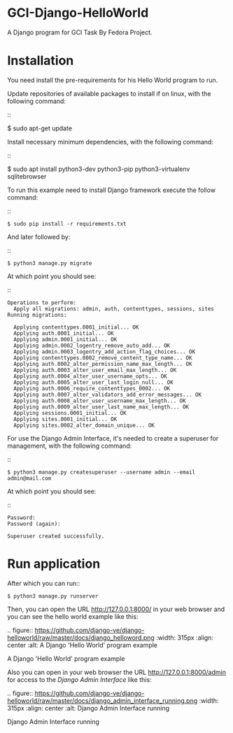 # GCI-Django-HelloWorld

A Django program for GCI Task By Fedora Project.

Installation
============

You need install the pre-requirements for his Hello World program to run.

Update repositories of available packages to install if on linux, with
the following command:

::

  $ sudo apt-get update

Install necessary minimum dependencies, with the following command:

::

  $ sudo apt install python3-dev python3-pip python3-virtualenv sqlitebrowser

To run this example need to install Django
framework execute the follow command:

::

    $ sudo pip install -r requirements.txt

And later followed by:

::

    $ python3 manage.py migrate

At which point you should see:

::

    Operations to perform:
      Apply all migrations: admin, auth, contenttypes, sessions, sites
    Running migrations:

      Applying contenttypes.0001_initial... OK
      Applying auth.0001_initial... OK
      Applying admin.0001_initial... OK
      Applying admin.0002_logentry_remove_auto_add... OK
      Applying admin.0003_logentry_add_action_flag_choices... OK
      Applying contenttypes.0002_remove_content_type_name... OK
      Applying auth.0002_alter_permission_name_max_length... OK
      Applying auth.0003_alter_user_email_max_length... OK
      Applying auth.0004_alter_user_username_opts... OK
      Applying auth.0005_alter_user_last_login_null... OK
      Applying auth.0006_require_contenttypes_0002... OK
      Applying auth.0007_alter_validators_add_error_messages... OK
      Applying auth.0008_alter_user_username_max_length... OK
      Applying auth.0009_alter_user_last_name_max_length... OK
      Applying sessions.0001_initial... OK
      Applying sites.0001_initial... OK
      Applying sites.0002_alter_domain_unique... OK


For use the Django Admin Interface, it's needed to create a superuser 
for management, with the following command:

::

    $ python3 manage.py createsuperuser --username admin --email admin@mail.com

At which point you should see:

::

    Password:
    Password (again):

    Superuser created successfully.

Run application
===============

After which you can run::

    $ python3 manage.py runserver

Then, you can open the URL http://127.0.0.1:8000/ in your web browser and you can 
see the hello world example like this:

.. figure:: https://github.com/django-ve/django-helloworld/raw/master/docs/django_helloword.png
   :width: 315px
   :align: center
   :alt: A Django 'Hello World' program example

   A Django 'Hello World' program example

Also you can open in your web browser the URL http://127.0.0.1:8000/admin for access to 
the *Django Admin Interface* like this:

.. figure:: https://github.com/django-ve/django-helloworld/raw/master/docs/django_admin_interface_running.png
   :width: 315px
   :align: center
   :alt: Django Admin Interface running

   Django Admin Interface running
